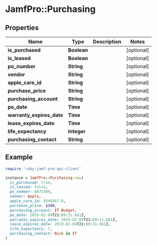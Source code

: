 # JamfPro::Purchasing

## Properties

| Name | Type | Description | Notes |
| ---- | ---- | ----------- | ----- |
| **is_purchased** | **Boolean** |  | [optional] |
| **is_leased** | **Boolean** |  | [optional] |
| **po_number** | **String** |  | [optional] |
| **vendor** | **String** |  | [optional] |
| **apple_care_id** | **String** |  | [optional] |
| **purchase_price** | **String** |  | [optional] |
| **purchasing_account** | **String** |  | [optional] |
| **po_date** | **Time** |  | [optional] |
| **warranty_expires_date** | **Time** |  | [optional] |
| **lease_expires_date** | **Time** |  | [optional] |
| **life_expectancy** | **Integer** |  | [optional] |
| **purchasing_contact** | **String** |  | [optional] |

## Example

```ruby
require 'ruby-jamf-pro-api-client'

instance = JamfPro::Purchasing.new(
  is_purchased: true,
  is_leased: false,
  po_number: 8675309,
  vendor: Apple,
  apple_care_id: 9546567.0,
  purchase_price: $399,
  purchasing_account: IT Budget,
  po_date: 2019-02-04T21:09:31.661Z,
  warranty_expires_date: 2019-02-04T21:09:31.661Z,
  lease_expires_date: 2019-02-04T21:09:31.661Z,
  life_expectancy: 7,
  purchasing_contact: Nick in IT
)
```

